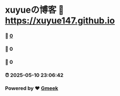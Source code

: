 # xuyueの博客 :link: https://xuyue147.github.io 
### :page_facing_up: [0](https://xuyue147.github.io/tag.html) 
### :speech_balloon: 0 
### :hibiscus: 0 
### :alarm_clock: 2025-05-10 23:06:42 
### Powered by :heart: [Gmeek](https://github.com/Meekdai/Gmeek)
